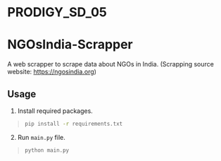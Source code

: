 # PRODIGY_SD_05
# NGOsIndia-Scrapper

A web scrapper to scrape data about NGOs in India. (Scrapping source website: https://ngosindia.org)

## Usage

1. Install required packages.

> ```bash
> pip install -r requirements.txt
> ```

2. Run `main.py` file.

> ```bash
> python main.py
> ```
